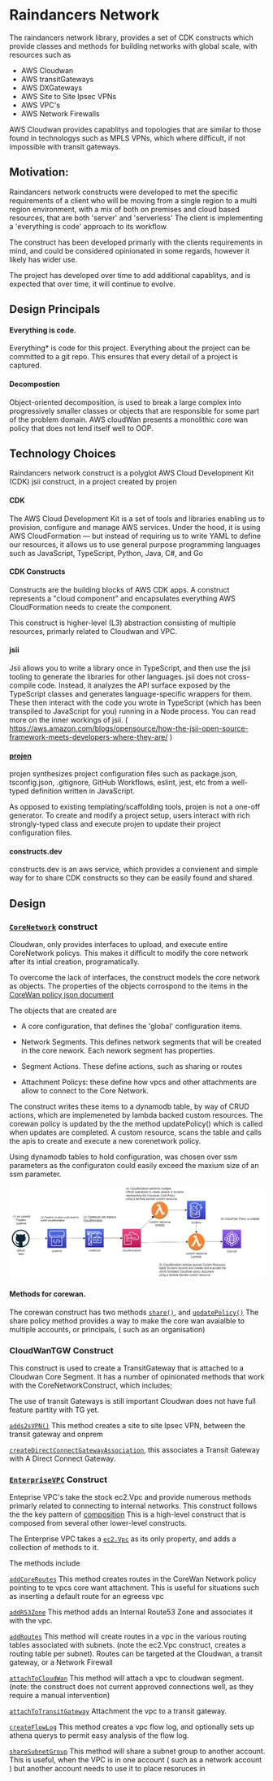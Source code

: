 # Raindancers Network

The raindancers network library, provides a set of CDK constructs which provide classes and methods for building networks with global scale, with resources such as

- AWS Cloudwan
- AWS transitGateways
- AWS DXGateways
- AWS Site to Site Ipsec VPNs
- AWS VPC's
- AWS Network Firewalls

AWS Cloudwan provides capablitys and topologies that are similar to those found in technologys such as MPLS VPNs, which where difficult, if not impossible with transit gateways. 

## Motivation:

Raindancers network constructs were developed to met the specific requirements of a client who will be moving from a single region to a multi region environment, with a mix of both on premises and cloud based resources, that are both 'server' and 'serverless'  The client is implementing a 'everything is code' approach to its workflow.  

The construct has been developed primarly with the clients requirements in mind, and could be considered opinionated in some regards, however it likely has wider use. 

The project has developed over time to add additional capablitys, and is expected that over time, it will continue to evolve.


## Design Principals

#### Everything is code.

Everything* is code for this project. Everything about the project can be committed to a git repo.   This ensures that every detail of a project is captured.

#### Decompostion

Object-oriented decomposition, is used to break a large complex into progressively smaller classes or objects that are responsible for some part of the problem domain.  AWS cloudWan presents a monolithic core wan policy that does not lend itself well to OOP. 



## Technology Choices

Raindancers network construct is a polyglot AWS Cloud Development Kit (CDK) jsii construct, in a project created by projen

#### CDK
The AWS Cloud Development Kit is a set of tools and libraries enabling us to provision, configure and manage AWS services. Under the hood, it is using AWS CloudFormation — but instead of requiring us to write YAML to define our resources, it allows us to use general purpose programming languages such as JavaScript, TypeScript, Python, Java, C#, and Go

#### CDK Constructs
Constructs are the building blocks of AWS CDK apps. A construct represents a "cloud component" and encapsulates everything AWS CloudFormation needs to create the component.  

This construct is higher-level (L3) abstraction consisting of multiple resources, primarly related to Cloudwan and VPC.

#### jsii
Jsii allows you to write a library once in TypeScript, and then use the jsii tooling to generate the libraries for other languages. jsii does not cross-compile code. Instead, it analyzes the API surface exposed by the TypeScript classes and generates language-specific wrappers for them.  These then interact with the code you wrote in TypeScript (which has been transpiled to JavaScript for you) running in a Node process.  You can read more on the inner workings of jsii. (
 https://aws.amazon.com/blogs/opensource/how-the-jsii-open-source-framework-meets-developers-where-they-are/ )

#### [projen](https://github.com/projen/projen)
 
projen synthesizes project configuration files such as package.json, tsconfig.json, .gitignore, GitHub Workflows, eslint, jest, etc from a well-typed definition written in JavaScript.

As opposed to existing templating/scaffolding tools, projen is not a one-off generator.  To create and modify a project setup, users interact with rich strongly-typed class and execute projen to update their project configuration files.


#### constructs.dev

constructs.dev is an aws service, which provides a convienent and simple way for to share CDK constructs so they can be easily found and shared.  

## Design

### [`CoreNetwork`](https://constructs.dev/packages/raindancers-network/v/1.8.19/api/CoreNetwork?lang=typescript) construct

Cloudwan, only provides interfaces to upload, and execute  entire CoreNetwork policys.  This makes it difficult to modify the core network after its intial creation, programatically. 

To overcome the lack of interfaces, the construct models the core network as objects. The properties of the objects corrospond to the items in the [CoreWan policy json document]( https://docs.aws.amazon.com/network-manager/latest/cloudwan/cloudwan-policies-json.html)

The objects that are created are

* A core configuration, that defines the 'global' configuration items.

* Network Segments.  This defines network segments that will be created in the core nework.  Each nework segment has properties.

* Segment Actions. These define actions, such as sharing or routes

* Attachment Policys: these define how vpcs and other attachments are allow to connect to the Core Network.

The construct writes these items to a dynamodb table, by way of CRUD actions, which are implemeneted by lambda backed custom resources.     The corewan policy is updated by the the method updatePolicy() which is called when updates are completed.    A custom resource, scans the table and calls the apis to create and execute a new corenetwork policy.

Using dynamodb tables to hold configuration, was chosen over ssm parameters as the configuraton could easily exceed the maxium size of an ssm parameter. 

![Creating Cloudwan Policy](createpolicy.jpg "CreatePolicy")

#### Methods for corewan.

The corewan construct has two methods [`share()`](https://constructs.dev/packages/raindancers-network/v/1.8.18/api/CoreNetwork?lang=typescript#share), and [`updatePolicy()`](https://constructs.dev/packages/raindancers-network/v/1.8.18/api/CoreNetwork?lang=typescript#updatePolicy) The share policy method provides a way to make the core wan avaialble to multiple accounts, or principals, ( such as an organisation)


### CloudWanTGW Construct

This construct is used to create a TransitGateway that is attached to a Cloudwan Core Segment.   It has a number of opinionated methods that work with the CoreNetworkConstruct, which includes;   

The use of transit Gateways is still important Cloudwan does not have full feature partity with TG yet. 

[`adds2sVPN()`](https://constructs.dev/packages/raindancers-network/v/1.8.19/api/CloudWanTGW?lang=typescript#adds2sVPN) This method creates a site to site Ipsec VPN, between the transit gateway and onprem

[`createDirectConnectGatewayAssociation`](https://constructs.dev/packages/raindancers-network/v/1.8.19/api/CloudWanTGW?lang=typescript#createDirectConnectGatewayAssociation), this associates a Transit Gateway with A Direct Connect Gateway.

### [`EnterpriseVPC`](https://constructs.dev/packages/raindancers-network/v/1.8.19/api/EnterpriseVpc?lang=typescript) Construct

Enteprise VPC's take the stock ec2.Vpc and provide numerous  methods primarly related to connecting to internal networks. This construct follows the the key pattern of [composition](https://en.wikipedia.org/wiki/Composition_over_inheritance) 
This is a high-level construct that is composed from several other lower-level constructs.

The Enterprise VPC takes a [`ec2.Vpc`](https://docs.aws.amazon.com/cdk/api/v2/docs/aws-cdk-lib.aws_ec2.Vpc.html) as its only property, and adds a collection of methods to it. 

The methods include

[`addCoreRoutes`](https://constructs.dev/packages/raindancers-network/v/1.8.19/api/EnterpriseVpc?lang=typescript#addCoreRoutes) This method creates routes in the CoreWan Network policy pointing to te vpcs core want attachment.  This is useful for situations such as inserting a default route for an egreess vpc

[`addR53Zone`]() This method adds an Internal Route53 Zone and associates it with the vpc. 

[`addRoutes`]() This method will create routes in a vpc in the various routing tables associated with subnets. (note the ec2.Vpc construct, creates a routing table per subnet). Routes can be targeted at the Cloudwan, a transit gateway, or a Network Firewall

[`attachToCloudWan`]() This method will attach a vpc to cloudwan segment.  (note: the construct does not current approved connections well, as they require a manual intervention)

[`attachToTransitGateway`]() Attachment the vpc to a transit gateway. 

[`createFlowLog`]() This method creates a vpc flow log, and optionally sets up athena querys to permit easy analysis of the flow log.

[`shareSubnetGroup`]() This method will share a subnet group to another account. This is useful, when the VPC is in one account ( such as a network account ) but another account needs to use it to place resoruces in 









